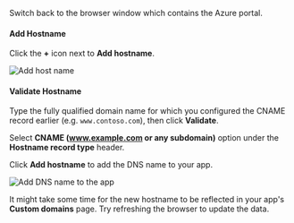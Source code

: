 Switch back to the browser window which contains the Azure portal.

#### Add Hostname

Click the **+** icon next to **Add hostname**.

![Add host name](./media/app-service-web-tutorial-custom-domain/add-host-name-cname.png)

#### Validate Hostname

Type the fully qualified domain name for which you configured the CNAME record earlier (e.g. `www.contoso.com`), then click **Validate**.

Select **CNAME (www.example.com or any subdomain)** option under the **Hostname record type** header.

Click **Add hostname** to add the DNS name to your app.

![Add DNS name to the app](./media/app-service-web-tutorial-custom-domain/validate-domain-name-cname.png)

It might take some time for the new hostname to be reflected in your app's **Custom domains** page. Try refreshing the browser to update the data.